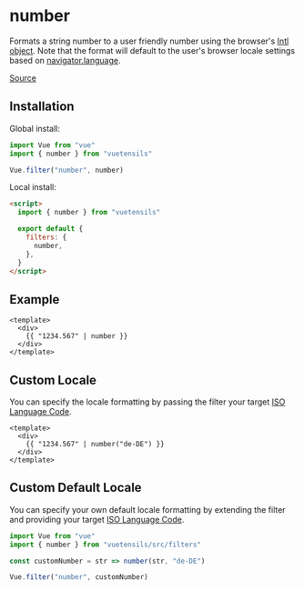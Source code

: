 # number

Formats a string number to a user friendly number using the browser's [Intl object](https://developer.mozilla.org/en-US/docs/Web/JavaScript/Reference/Global_Objects/Intl). Note that the format will default to the user's browser locale settings based on [navigator.language](https://developer.mozilla.org/en-US/docs/Web/API/NavigatorLanguage/language).

[Source](https://github.com/Stegosource/vuetensils/blob/master/src/filters.js)

## Installation

Global install:

```js
import Vue from "vue"
import { number } from "vuetensils"

Vue.filter("number", number)
```

Local install:

```html
<script>
  import { number } from "vuetensils"

  export default {
    filters: {
      number,
    },
  }
</script>
```

## Example

```vue live
<template>
  <div>
    {{ "1234.567" | number }}
  </div>
</template>
```

## Custom Locale

You can specify the locale formatting by passing the filter your target [ISO Language Code](http://www.lingoes.net/en/translator/langcode.htm).

```vue live
<template>
  <div>
    {{ "1234.567" | number("de-DE") }}
  </div>
</template>
```

## Custom Default Locale

You can specify your own default locale formatting by extending the filter and providing your target [ISO Language Code](http://www.lingoes.net/en/translator/langcode.htm).

```js
import Vue from "vue"
import { number } from "vuetensils/src/filters"

const customNumber = str => number(str, "de-DE")

Vue.filter("number", customNumber)
```
